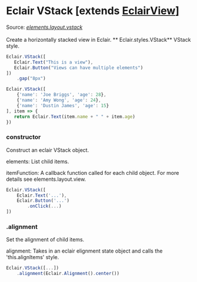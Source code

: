 # Eclair VStack [extends [EclairView](https://github.com/SamGarlick/Eclair/tree/main/docs/elements/layout/view.md)]
Source: [_elements.layout.vstack_](https://github.com/SamGarlick/Eclair/tree/main/src/elements/layout/vstack.js)<br/><br/>
Create a horizontally stacked view in Eclair.
**
Eclair.styles.VStack**  VStack style.
```javascript
Eclair.VStack([
   Eclair.Text("This is a view"),
   Eclair.Button("Views can have multiple elements")
])
    .gap("8px")
```
```javascript
Eclair.VStack([
    {'name': 'Joe Briggs', 'age': 28},
    {'name': 'Amy Wong', 'age': 24},
    {'name': 'Dustin James', 'age': 15}
], item => {
   return Eclair.Text(item.name + " " + item.age)
})
```
### constructor
Construct an eclair VStack object. 

elements: List child items.

itemFunction: A callback function called for each child object. For more details see elements.layout.view.
```javascript
Eclair.VStack([
    Eclair.Text('...'),
    Eclair.Button('...')
        .onClick(...)
])
```
### .alignment
Set the alignment of child items.

alignment: Takes in an eclair elignment state object and calls the 'this.alignItems' style.
```javascript
Eclair.VStack([...])
    .alignment(Eclair.Alignment().center())
```